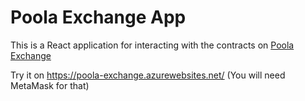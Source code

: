 # Poola Exchange App

This is a React application for interacting with the contracts on [Poola Exchange](https://github.com/pedromtcosta/poola-exchange)

Try it on https://poola-exchange.azurewebsites.net/ (You will need MetaMask for that)
